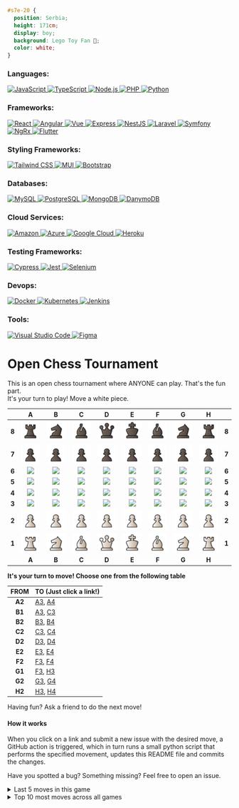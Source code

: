 ```css
#s7e-20 {
  position: Serbia;
  height: 171cm;
  display: boy;
  background: Lego Toy Fan 🔨;
  color: white;
}
```

<h3 align="left">Languages:</h3>
<p align="left">
  <a href="https://developer.mozilla.org/en-US/docs/Web/JavaScript" target="_blank" rel="noreferrer">
    <img alt="JavaScript" src="https://img.shields.io/badge/-JavaScript-F7DF1E?style=flat-square&logo=JavaScript&logoColor=white" />
  </a>
  <a href="https://www.typescriptlang.org/" target="_blank" rel="noreferrer">
    <img alt="TypeScript" src="https://img.shields.io/badge/-TypeScript-3178C6?style=flat-square&logo=TypeScript&logoColor=white" />
  </a>
  <a href="https://nodejs.org" target="_blank" rel="noreferrer">
    <img alt="Node.js" src="https://img.shields.io/badge/-Node.js-5FA04E?style=flat-square&logo=nodedotjs&logoColor=white" />
  </a>
  <a href="https://www.php.net" target="_blank" rel="noreferrer">
    <img alt="PHP" src="https://img.shields.io/badge/-PHP-777BB4?style=flat-square&logo=PHP&logoColor=white" />
  </a>
  <a href="https://www.w3schools.com/python/" target="_blank" rel="noreferrer">
    <img alt="Python" src="https://img.shields.io/badge/-Python-3776AB?style=flat-square&logo=Python&logoColor=white" />
  </a>
</p>

<h3 align="left">Frameworks:</h3>
<p align="left">
  <a href="https://reactjs.org/" target="_blank" rel="noreferrer">
    <img alt="React" src="https://img.shields.io/badge/-React-45b8d8?style=flat-square&logo=react&logoColor=white" />
  </a>
  <a href="https://angular.io" target="_blank" rel="noreferrer">
    <img alt="Angular" src="https://img.shields.io/badge/-Angular-DD0031?style=flat-square&logo=angular&logoColor=white" />
  </a>
  <a href="https://vuejs.org/" target="_blank" rel="noreferrer">
    <img alt="Vue" src="https://img.shields.io/badge/-Vue-42b883?style=flat-square&logo=Vue.js&logoColor=white" />
  </a>
  <a href="https://expressjs.com" target="_blank" rel="noreferrer">
    <img alt="Express" src="https://img.shields.io/badge/-Express-000000?style=flat-square&logo=Express&logoColor=white" />
  </a>
  <a href="https://nestjs.com/" target="_blank" rel="noreferrer">
    <img alt="NestJS" src="https://img.shields.io/badge/-Nest-E0234E?style=flat-square&logo=NestJS&logoColor=white" />
  </a>
  <a href="https://laravel.com/" target="_blank" rel="noreferrer">
    <img alt="Laravel" src="https://img.shields.io/badge/-Laravel-FF2D20?style=flat-square&logo=Laravel&logoColor=white" />
  </a>
  <a href="https://symfony.com" target="_blank" rel="noreferrer">
    <img alt="Symfony" src="https://img.shields.io/badge/-Symfony-000000?style=flat-square&logo=Symfony&logoColor=white" />
  </a>
  <a href="https://ngrx.io/" target="_blank" rel="noreferrer">
    <img alt="NgRx" src="https://img.shields.io/badge/-NgRx-BA2BD2?style=flat-square&logo=NgRx&logoColor=white" />
  </a>
  <a href="https://flutter.dev" target="_blank" rel="noreferrer">
    <img alt="Flutter" src="https://img.shields.io/badge/-Flutter-02569B?style=flat-square&logo=Flutter&logoColor=white" />
  </a>
</p>

<h3 align="left">Styling Frameworks:</h3>
<p align="left">
  <a href="https://tailwindcss.com/" target="_blank" rel="noreferrer">
    <img alt="Tailwind CSS" src="https://img.shields.io/badge/-TailwindCSS-06B6D4?style=flat-square&logo=tailwindcss&logoColor=white" />
  </a>
  <a href="https://mui.com/material-ui/" target="_blank" rel="noreferrer">
    <img alt="MUI" src="https://img.shields.io/badge/-MUI-007FFF?style=flat-square&logo=MUI&logoColor=white" />
  </a>
  <a href="https://getbootstrap.com/" target="_blank" rel="noreferrer">
    <img alt="Bootstrap" src="https://img.shields.io/badge/-Bootstrap-7952B3?style=flat-square&logo=Bootstrap&logoColor=white" />
  </a>
</p>

<h3 align="left">Databases:</h3>
<p align="left">
  <a href="https://www.mysql.com/" target="_blank" rel="noreferrer">
    <img alt="MySQL" src="https://img.shields.io/badge/-MySQL-4479A1?style=flat-square&logo=mysql&logoColor=white" />
  </a>
  <a href="https://www.postgresql.org" target="_blank" rel="noreferrer">
    <img alt="PostgreSQL" src="https://img.shields.io/badge/-PostgreSQL-4169E1?style=flat-square&logo=postgresql&logoColor=white" />
  </a>
  <a href="https://www.mongodb.com/" target="_blank" rel="noreferrer">
    <img alt="MongoDB" src="https://img.shields.io/badge/-MongoDB-47A248?style=flat-square&logo=mongodb&logoColor=white" />
  </a>
  <a href="https://aws.amazon.com/dynamodb/" target="_blank" rel="noreferrer">
    <img alt="DanymoDB" src="https://img.shields.io/badge/-DanymoDB-4053D6?style=flat-square&logo=amazondynamodb&logoColor=white" />
  </a>
</p>

<h3 align="left">Cloud Services:</h3>
<p align="left">
  <a href="https://aws.amazon.com" target="_blank" rel="noreferrer">
    <img alt="Amazon" src="https://img.shields.io/badge/-Amazon-FF9900?style=flat-square&logo=amazon&logoColor=white" />
  </a>
  <a href="https://azure.microsoft.com/en-in/" target="_blank" rel="noreferrer">
    <img alt="Azure" src="https://img.shields.io/badge/-Azure-0078D7?style=flat-square&logo=azuredevops&logoColor=white" />
  </a>
  <a href="https://cloud.google.com" target="_blank" rel="noreferrer">
    <img alt="Google Cloud" src="https://img.shields.io/badge/-GCP-4285F4?style=flat-square&logo=googlecloud&logoColor=white" />
  </a>
  <a href="https://heroku.com" target="_blank" rel="noreferrer">
    <img alt="Heroku" src="https://img.shields.io/badge/-Heroku-430098?style=flat-square&logo=heroku&logoColor=white" />
  </a>
</p>

<h3 align="left">Testing Frameworks:</h3>
<p align="left">
  <a href="https://www.cypress.io" target="_blank" rel="noreferrer">
    <img alt="Cypress" src="https://img.shields.io/badge/-Cypress-69D3A7?style=flat-square&logo=cypress&logoColor=white" />
  </a>
  <a href="https://jestjs.io" target="_blank" rel="noreferrer">
    <img alt="Jest" src="https://img.shields.io/badge/-Jest-C21325?style=flat-square&logo=jest&logoColor=white" />
  </a>
  <a href="https://www.selenium.dev" target="_blank" rel="noreferrer">
    <img alt="Selenium" src="https://img.shields.io/badge/-Selenium-43B02A?style=flat-square&logo=selenium&logoColor=white" />
  </a>
</p>

<h3 align="left">Devops:</h3>
<p align="left">
  <a href="https://www.docker.com/" target="_blank" rel="noreferrer">
    <img alt="Docker" src="https://img.shields.io/badge/-Docker-2496ED?style=flat-square&logo=docker&logoColor=white" />
  </a>
  <a href="https://kubernetes.io" target="_blank" rel="noreferrer">
    <img alt="Kubernetes" src="https://img.shields.io/badge/-Kubernetes-326CE5?style=flat-square&logo=kubernetes&logoColor=white" />
  </a>
  <a href="https://www.jenkins.io" target="_blank" rel="noreferrer">
    <img alt="Jenkins" src="https://img.shields.io/badge/-Jenkins-D24939?style=flat-square&logo=jenkins&logoColor=white" />
  </a>
</p>

<h3 align="left">Tools:</h3>
<p align="left">
  <a href="https://code.visualstudio.com/" target="_blank" rel="noreferrer">
    <img alt="Visual Studio Code" src="https://img.shields.io/badge/-VsCode-007ACC?style=flat-square&logo=visualstudiocode&logoColor=white" />
  </a>
  <a href="https://www.figma.com/" target="_blank" rel="noreferrer">
    <img alt="Figma" src="https://img.shields.io/badge/-Figma-F24E1E?style=flat-square&logo=figma&logoColor=white" />
  </a>
</p>

# Open Chess Tournament

This is an open chess tournament where ANYONE can play. That's the fun part.  
It's your turn to play! Move a <!-- BEGIN TURN -->white<!-- END TURN --> piece.

<!-- BEGIN CHESS BOARD -->
|   | A | B | C | D | E | F | G | H |   |
|---|:-:|:-:|:-:|:-:|:-:|:-:|:-:|:-:|:-:|
| **8** | <img src="img/black/rook.svg" width=50px> | <img src="img/black/knight.svg" width=50px> | <img src="img/black/bishop.svg" width=50px> | <img src="img/black/queen.svg" width=50px> | <img src="img/black/king.svg" width=50px> | <img src="img/black/bishop.svg" width=50px> | <img src="img/black/knight.svg" width=50px> | <img src="img/black/rook.svg" width=50px> | **8** |
| **7** | <img src="img/black/pawn.svg" width=50px> | <img src="img/black/pawn.svg" width=50px> | <img src="img/black/pawn.svg" width=50px> | <img src="img/black/pawn.svg" width=50px> | <img src="img/black/pawn.svg" width=50px> | <img src="img/black/pawn.svg" width=50px> | <img src="img/black/pawn.svg" width=50px> | <img src="img/black/pawn.svg" width=50px> | **7** |
| **6** | <img src="img/blank.png" width=50px> | <img src="img/blank.png" width=50px> | <img src="img/blank.png" width=50px> | <img src="img/blank.png" width=50px> | <img src="img/blank.png" width=50px> | <img src="img/blank.png" width=50px> | <img src="img/blank.png" width=50px> | <img src="img/blank.png" width=50px> | **6** |
| **5** | <img src="img/blank.png" width=50px> | <img src="img/blank.png" width=50px> | <img src="img/blank.png" width=50px> | <img src="img/blank.png" width=50px> | <img src="img/blank.png" width=50px> | <img src="img/blank.png" width=50px> | <img src="img/blank.png" width=50px> | <img src="img/blank.png" width=50px> | **5** |
| **4** | <img src="img/blank.png" width=50px> | <img src="img/blank.png" width=50px> | <img src="img/blank.png" width=50px> | <img src="img/blank.png" width=50px> | <img src="img/blank.png" width=50px> | <img src="img/blank.png" width=50px> | <img src="img/blank.png" width=50px> | <img src="img/blank.png" width=50px> | **4** |
| **3** | <img src="img/blank.png" width=50px> | <img src="img/blank.png" width=50px> | <img src="img/blank.png" width=50px> | <img src="img/blank.png" width=50px> | <img src="img/blank.png" width=50px> | <img src="img/blank.png" width=50px> | <img src="img/blank.png" width=50px> | <img src="img/blank.png" width=50px> | **3** |
| **2** | <img src="img/white/pawn.svg" width=50px> | <img src="img/white/pawn.svg" width=50px> | <img src="img/white/pawn.svg" width=50px> | <img src="img/white/pawn.svg" width=50px> | <img src="img/white/pawn.svg" width=50px> | <img src="img/white/pawn.svg" width=50px> | <img src="img/white/pawn.svg" width=50px> | <img src="img/white/pawn.svg" width=50px> | **2** |
| **1** | <img src="img/white/rook.svg" width=50px> | <img src="img/white/knight.svg" width=50px> | <img src="img/white/bishop.svg" width=50px> | <img src="img/white/queen.svg" width=50px> | <img src="img/white/king.svg" width=50px> | <img src="img/white/bishop.svg" width=50px> | <img src="img/white/knight.svg" width=50px> | <img src="img/white/rook.svg" width=50px> | **1** |
|   | **A** | **B** | **C** | **D** | **E** | **F** | **G** | **H** |   |
<!-- END CHESS BOARD -->

**It's your turn to move! Choose one from the following table**
<!-- BEGIN MOVES LIST -->
|  FROM  | TO (Just click a link!) |
| :----: | :---------------------- |
| **A2** | [A3](https://github.com/petarramic/petarramic/issues/new?body=Please+do+not+change+the+title.+Just+click+%22Submit+new+issue%22.+You+don%27t+need+to+do+anything+else+%3AD&title=Chess%3A+Move+A2+to+A3), [A4](https://github.com/petarramic/petarramic/issues/new?body=Please+do+not+change+the+title.+Just+click+%22Submit+new+issue%22.+You+don%27t+need+to+do+anything+else+%3AD&title=Chess%3A+Move+A2+to+A4) |
| **B1** | [A3](https://github.com/petarramic/petarramic/issues/new?body=Please+do+not+change+the+title.+Just+click+%22Submit+new+issue%22.+You+don%27t+need+to+do+anything+else+%3AD&title=Chess%3A+Move+B1+to+A3), [C3](https://github.com/petarramic/petarramic/issues/new?body=Please+do+not+change+the+title.+Just+click+%22Submit+new+issue%22.+You+don%27t+need+to+do+anything+else+%3AD&title=Chess%3A+Move+B1+to+C3) |
| **B2** | [B3](https://github.com/petarramic/petarramic/issues/new?body=Please+do+not+change+the+title.+Just+click+%22Submit+new+issue%22.+You+don%27t+need+to+do+anything+else+%3AD&title=Chess%3A+Move+B2+to+B3), [B4](https://github.com/petarramic/petarramic/issues/new?body=Please+do+not+change+the+title.+Just+click+%22Submit+new+issue%22.+You+don%27t+need+to+do+anything+else+%3AD&title=Chess%3A+Move+B2+to+B4) |
| **C2** | [C3](https://github.com/petarramic/petarramic/issues/new?body=Please+do+not+change+the+title.+Just+click+%22Submit+new+issue%22.+You+don%27t+need+to+do+anything+else+%3AD&title=Chess%3A+Move+C2+to+C3), [C4](https://github.com/petarramic/petarramic/issues/new?body=Please+do+not+change+the+title.+Just+click+%22Submit+new+issue%22.+You+don%27t+need+to+do+anything+else+%3AD&title=Chess%3A+Move+C2+to+C4) |
| **D2** | [D3](https://github.com/petarramic/petarramic/issues/new?body=Please+do+not+change+the+title.+Just+click+%22Submit+new+issue%22.+You+don%27t+need+to+do+anything+else+%3AD&title=Chess%3A+Move+D2+to+D3), [D4](https://github.com/petarramic/petarramic/issues/new?body=Please+do+not+change+the+title.+Just+click+%22Submit+new+issue%22.+You+don%27t+need+to+do+anything+else+%3AD&title=Chess%3A+Move+D2+to+D4) |
| **E2** | [E3](https://github.com/petarramic/petarramic/issues/new?body=Please+do+not+change+the+title.+Just+click+%22Submit+new+issue%22.+You+don%27t+need+to+do+anything+else+%3AD&title=Chess%3A+Move+E2+to+E3), [E4](https://github.com/petarramic/petarramic/issues/new?body=Please+do+not+change+the+title.+Just+click+%22Submit+new+issue%22.+You+don%27t+need+to+do+anything+else+%3AD&title=Chess%3A+Move+E2+to+E4) |
| **F2** | [F3](https://github.com/petarramic/petarramic/issues/new?body=Please+do+not+change+the+title.+Just+click+%22Submit+new+issue%22.+You+don%27t+need+to+do+anything+else+%3AD&title=Chess%3A+Move+F2+to+F3), [F4](https://github.com/petarramic/petarramic/issues/new?body=Please+do+not+change+the+title.+Just+click+%22Submit+new+issue%22.+You+don%27t+need+to+do+anything+else+%3AD&title=Chess%3A+Move+F2+to+F4) |
| **G1** | [F3](https://github.com/petarramic/petarramic/issues/new?body=Please+do+not+change+the+title.+Just+click+%22Submit+new+issue%22.+You+don%27t+need+to+do+anything+else+%3AD&title=Chess%3A+Move+G1+to+F3), [H3](https://github.com/petarramic/petarramic/issues/new?body=Please+do+not+change+the+title.+Just+click+%22Submit+new+issue%22.+You+don%27t+need+to+do+anything+else+%3AD&title=Chess%3A+Move+G1+to+H3) |
| **G2** | [G3](https://github.com/petarramic/petarramic/issues/new?body=Please+do+not+change+the+title.+Just+click+%22Submit+new+issue%22.+You+don%27t+need+to+do+anything+else+%3AD&title=Chess%3A+Move+G2+to+G3), [G4](https://github.com/petarramic/petarramic/issues/new?body=Please+do+not+change+the+title.+Just+click+%22Submit+new+issue%22.+You+don%27t+need+to+do+anything+else+%3AD&title=Chess%3A+Move+G2+to+G4) |
| **H2** | [H3](https://github.com/petarramic/petarramic/issues/new?body=Please+do+not+change+the+title.+Just+click+%22Submit+new+issue%22.+You+don%27t+need+to+do+anything+else+%3AD&title=Chess%3A+Move+H2+to+H3), [H4](https://github.com/petarramic/petarramic/issues/new?body=Please+do+not+change+the+title.+Just+click+%22Submit+new+issue%22.+You+don%27t+need+to+do+anything+else+%3AD&title=Chess%3A+Move+H2+to+H4) |
<!-- END MOVES LIST -->

Having fun? Ask a friend to do the next move!

#### How it works

When you click on a link and submit a new issue with the desired move, a GitHub action is triggered, which in turn runs a small python script that performs the specified movement, updates this README file and commits the changes.

Have you spotted a bug? Something missing? Feel free to open an issue.


<details>
  <summary>Last 5 moves in this game</summary>
<!-- BEGIN LAST MOVES -->

| Move | Author |
| :--: | :----- |
| `Start game` | [ @petarramic](https://github.com/petarramic) |

<!-- END LAST MOVES -->
</details>

<details>
  <summary>Top 10 most moves across all games</summary>
<!-- BEGIN TOP MOVES -->

(Here goes the top 10 most moves)

<!-- END TOP MOVES -->
</details>
